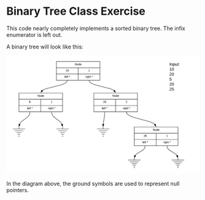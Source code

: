 # Binary Tree Class Exercise

This code nearly completely implements a sorted binary tree. The infix enumerator is left out.

A binary tree will look like this:

![binary tree](./bt.png)

In the diagram above, the ground symbols are used to represent null pointers.

